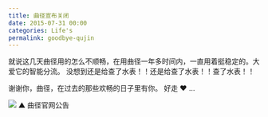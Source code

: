 ```yaml
---
title: 曲径宣布关闭
date: 2015-07-31 00:00
categories: Life's
permalink: goodbye-qujin
---
```


就说这几天曲径用的怎么不顺畅，在用曲径一年多时间内，一直用着挺稳定的。大爱它的智能分流。
没想到还是给查了水表！！还是给查了水表！！查了水表！！

谢谢你，曲径，在过去的那些欢畅的日子里有你。
好走 ❤️ ...

![](http://ww4.sinaimg.cn/mw690/62ed8609jw1eul8x570emj211c0wa0z8.jpg)
▲ 曲径官网公告